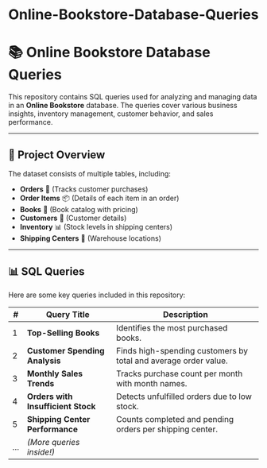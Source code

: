 # Online-Bookstore-Database-Queries
# 📚 Online Bookstore Database Queries

This repository contains SQL queries used for analyzing and managing data in an **Online Bookstore** database. The queries cover various business insights, inventory management, customer behavior, and sales performance.

---

## 📌 **Project Overview**
The dataset consists of multiple tables, including:
- **Orders** 🛒 (Tracks customer purchases)
- **Order Items** 📦 (Details of each item in an order)
- **Books** 📖 (Book catalog with pricing)
- **Customers** 👥 (Customer details)
- **Inventory** 📊 (Stock levels in shipping centers)
- **Shipping Centers** 🚚 (Warehouse locations)

---

## 📊 **SQL Queries**
Here are some key queries included in this repository:

| #  | Query Title | Description |
|----|------------|-------------|
| 1  | **Top-Selling Books** | Identifies the most purchased books. |
| 2  | **Customer Spending Analysis** | Finds high-spending customers by total and average order value. |
| 3  | **Monthly Sales Trends** | Tracks purchase count per month with month names. |
| 4  | **Orders with Insufficient Stock** | Detects unfulfilled orders due to low stock. |
| 5  | **Shipping Center Performance** | Counts completed and pending orders per shipping center. |
| …  | *(More queries inside!)* | |
